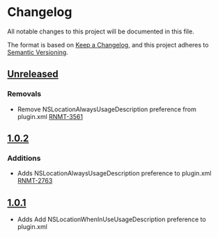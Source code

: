 # Changelog
All notable changes to this project will be documented in this file.

The format is based on [Keep a Changelog](https://keepachangelog.com/en/1.0.0/),
and this project adheres to [Semantic Versioning](https://semver.org/spec/v2.0.0.html).

## [Unreleased]
### Removals
- Remove NSLocationAlwaysUsageDescription preference from plugin.xml [RNMT-3561](https://outsystemsrd.atlassian.net/browse/RNMT-3561)

## [1.0.2]
### Additions
- Adds NSLocationAlwaysUsageDescription preference to plugin.xml [RNMT-2763](https://outsystemsrd.atlassian.net/browse/RNMT-2763)

## [1.0.1]
- Adds Add NSLocationWhenInUseUsageDescription preference to plugin.xml

[Unreleased]: https://github.com/OutSystems/Cordova-Plugin-FileChooser/compare/1.0.2...HEAD
[1.0.2]: https://github.com/OutSystems/Cordova-Plugin-FileChooser/compare/1.0.1...1.0.2
[1.0.1]: https://github.com/OutSystems/Cordova-Plugin-FileChooser/compare/1.0.0...1.0.1
